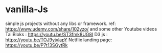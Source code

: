 # vanilla-Js

simple js projects without any libs or framework.
ref:
https://www.udemy.com/share/102yzo/
and some other Youtube videos
TailBloks : https://youtu.be/ST3fmk8UG8I
D3 js : https://youtu.be/TOJ9yjvlapY
Netflix landing page: https://youtu.be/P7t13SGytRk
